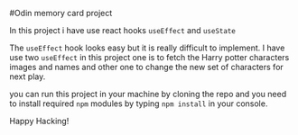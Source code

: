 #Odin memory card project

In this project i have use react hooks `useEffect` and `useState`

The `useEffect` hook looks easy but it is really difficult to implement. I have use two `useEffect` in this project one is to fetch the Harry potter characters images and names and other one to change the new set of characters for next play.

you can run this project in your machine by cloning the repo and you need to install required `npm` modules by typing `npm install` in your console.

Happy Hacking!